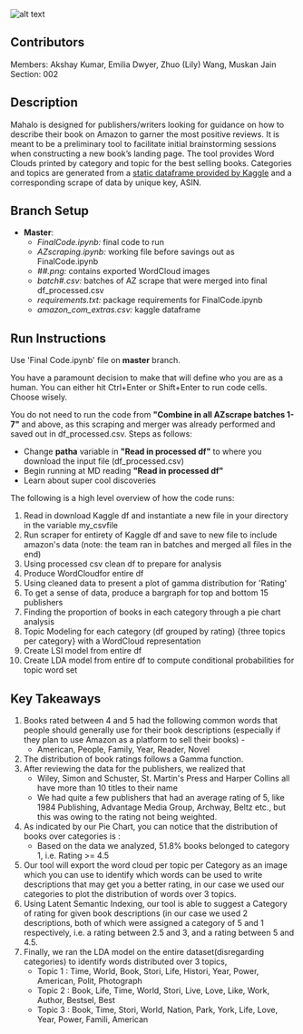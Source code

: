 ![alt text](https://static1.squarespace.com/static/565d55a7e4b0924c37da3b36/565f1f3fe4b02e4017e2c55a/565f20fce4b0db530927e504/1449075077804/logo_mahalo2rgb.jpg?format=110w)
## Contributors
Members: Akshay Kumar, Emilia Dwyer, Zhuo (Lily) Wang, Muskan Jain
<br />Section: 002
## Description
Mahalo is designed for publishers/writers looking for guidance on how to describe their book on Amazon to garner the most positive reviews. It is meant to be a preliminary tool to facilitate initial brainstorming sessions when constructing a new book’s landing page. The tool provides Word Clouds printed by category and topic for the best selling books. Categories and topics are generated from a [static dataframe provided by Kaggle](https://www.kaggle.com/ucffool/amazon-sales-rank-data-for-print-and-kindle-books) and a corresponding scrape of data by unique key,  ASIN. 

## Branch Setup
<ul>
  <li> <b> Master</b>: <ul>
    <li><i>FinalCode.ipynb:</i>  final code to run
    <li><i>AZscraping.ipynb:</i>  working file before savings out as FinalCode.ipynb
      <li> <i>##.png:</i>  contains exported WordCloud images
        <li> <i>batch#.csv:</i>  batches of AZ scrape that were merged into final df_processed.csv
        <li><i>requirements.txt:</i>  package requirements for FinalCode.ipynb
    <li><i>amazon_com_extras.csv:</i>  kaggle dataframe</ul>
 
</ul>

## Run Instructions
Use 'Final Code.ipynb' file on <b>master</b> branch. 
<p>You have a paramount decision to make that will define who you are as a human. You can either hit Ctrl+Enter or Shift+Enter to run code cells. Choose wisely. </p>
<p></p>
<p>
  You do not need to run the code from <b>"Combine in all AZscrape batches 1-7"</b> and above, as this scraping and merger was already performed and saved out in df_processed.csv. Steps as follows:
<ul>
  <li> Change <b>patha</b> variable in <b>"Read in processed df"</b> to where you download the input file (df_processed.csv)
    <li> Begin running at MD reading <b>"Read in processed df"</b>
      <li> Learn about super cool discoveries
      </ul>
<p>The following is a high level overview of how the code runs:
<ol>
<li> Read in download Kaggle df and instantiate a new file in your directory in the variable my_csvfile
<li>Run scraper for entirety of Kaggle df and save to new file to include amazon's data (note: the team ran in batches and merged all files in the end)
<li>Using processed csv clean df to prepare for analysis
<li> Produce WordCloudfor entire df
<li> Using cleaned data to present a plot of gamma distribution for 'Rating'
<li> To get a sense of data, produce a bargraph for top and bottom 15 publishers
<li> Finding the proportion of books in each category through a pie chart analysis
<li>Topic Modeling for each category (df grouped by rating) {three topics per category} with a WordCloud representation
<li> Create LSI model from entire df
<li> Create LDA model from entire df to compute conditional probabilities for topic word set
</ol>

## Key Takeaways 

<ol>
<li>Books rated between 4 and 5 had the following common words that people should generally use for their book descriptions (especially if they plan to use Amazon as a platform to sell their books) - <ul><li>American, People, Family, Year, Reader, Novel</ul>
<li>The distribution of book ratings follows a Gamma function.
<li>After reviewing the data for the publishers, we realized that <ul><li>Wiley, Simon and Schuster, St. Martin's Press and Harper Collins all have more than 10 titles to their name
<li>We had quite a few publishers that had an average rating of 5, like 1984 Publishing, Advantage Media Group, Archway, Beltz etc., but this was owing to the rating not being weighted.</ul>
<li>As indicated by our Pie Chart, you can notice that the distribution of books over categories is :
  <ul><li>Based on the data we analyzed, 51.8% books belonged to category 1, i.e. Rating >= 4.5</ul>
<li>Our tool will export the word cloud per topic per Category as an image which you can use to identify which words can be used to write descriptions that may get you a better rating, in our case we used our categories to plot the distribution of words over 3 topics.
<li>Using Latent Semantic Indexing, our tool is able to suggest a Category of rating for given book descriptions (in our case we used 2 descriptions, both of which were assigned a category of 5 and 1 respectively, i.e. a rating between 2.5 and 3, and a rating between 5 and 4.5.
<li>Finally, we ran the LDA model on the entire dataset(disregarding categories) to identify words distributed over 3 topics, 
<ul><li>Topic 1 : Time, World, Book, Stori, Life, Histori, Year, Power, American, Polit, Photograph
<li>Topic 2 : Book, Life, Time, World, Stori, Live, Love, Like, Work, Author, Bestsel, Best
<li>Topic 3 : Book, Time, Stori, World, Nation, Park, York, Life, Love, Year, Power, Famili, American
